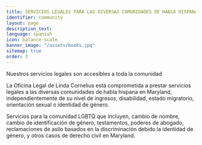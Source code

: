 ```yaml
---
title: SERVICIOS LEGALES PARA LAS DIVERSAS COMUNIDADES DE HABLA HISPANA
identifier: community
layout: page
description_text: 
language: spanish
icon: balance-scale
banner_image: "/assets/books.jpg"
sitemap: true
order: 3
---
```


Nuestros servicios legales son accesibles a toda la comunidad

La Oficina Legal de Linda Cornelius est&aacute; comprometida a prestar servicios legales a las diversas comunidades de habla hispana en Maryland, independientemente de su nivel de ingresos, disabilidad, estado migratorio, orientaci&oacute;n sexual o identidad de g&eacute;nero.

Servicios para la comunidad LGBTQ que incluyen, cambio de nombre, cambio de identificaci&oacute;n de g&eacute;nero, testamentos, poderes de abogado, reclamaciones de asilo basados en la discriminaci&oacute;n debido la identidad de g&eacute;nero, y otros casos de derecho civil en Maryland.